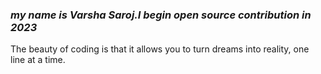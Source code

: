 ### **_my name is Varsha Saroj.I  begin open source contribution in 2023_**
The beauty of coding is that it allows you to turn dreams into reality, one line at a time.

<!--
**VarshaSaroj/VarshaSaroj** is a ✨ _special_ ✨ repository because its `README.md` (this file) appears on your GitHub profile.

Here are some ideas to get you started:

- 🔭 I’m currently working on web devlopment
- 🌱 I’m currently learning coding with java language.
- 👯 I’m looking to collaborate on ...
- 🤔 I’m looking for help with
- 💬 Ask me about ..
- 📫 How to reach me: ...
- 😄 Pronouns: ...
- ⚡ Fun fact: ...
-->

